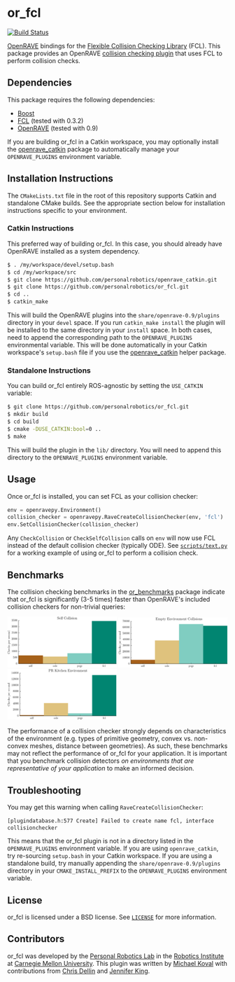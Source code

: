 # or_fcl

[![Build Status](https://travis-ci.com/personalrobotics/or_fcl.svg?token=37JV1kFUuyHcbn3JjJVG)](https://travis-ci.com/personalrobotics/or_fcl)

[OpenRAVE](http://www.openrave.org/) bindings for the [Flexible Collision
Checking Library](https://github.com/flexible-collision-library/fcl) (FCL).
This package provides an OpenRAVE [collision checking
plugin](http://openrave.org/docs/latest_stable/coreapihtml/arch_collisionchecker.html)
that uses FCL to perform collision checks.


## Dependencies

This package requires the following dependencies:

- [Boost](http://www.boost.org/)
- [FCL](https://github.com/flexible-collision-library/fcl) (tested with 0.3.2)
- [OpenRAVE](http://www.openrave.org/) (tested with 0.9)

If you are building or_fcl in a Catkin workspace, you may optionally install
the [openrave_catkin](https://github.com/personalrobotics/openrave_catkin)
package to automatically manage your `OPENRAVE_PLUGINS` environment variable.


## Installation Instructions

The `CMakeLists.txt` file in the root of this repository supports Catkin and
standalone CMake builds. See the appropriate section below for installation
instructions specific to your environment.


### Catkin Instructions

This preferred way of building or_fcl. In this case, you should already have
OpenRAVE installed as a system dependency.

```bash
$ . /my/workspace/devel/setup.bash
$ cd /my/workspace/src
$ git clone https://github.com/personalrobotics/openrave_catkin.git
$ git clone https://github.com/personalrobotics/or_fcl.git
$ cd ..
$ catkin_make
```

This will build the OpenRAVE plugins into the `share/openrave-0.9/plugins`
directory in your `devel` space. If you run `catkin_make install` the plugin
will be installed to the same directory in your `install` space. In both
cases, need to append the corresponding path to the `OPENRAVE_PLUGINS`
environmental variable. This will be done automatically in your Catkin
workspace's `setup.bash` file if you use the
[openrave_catkin](https://github.com/personalrobotics/openrave_catkin) helper
package.


### Standalone Instructions

You can build or_fcl entirely ROS-agnostic by setting the `USE_CATKIN`
variable:

```bash
$ git clone https://github.com/personalrobotics/or_fcl.git
$ mkdir build
$ cd build
$ cmake -DUSE_CATKIN:bool=0 ..
$ make
```
This will build the plugin in the `lib/` directory.  You will need to append
this directory to the `OPENRAVE_PLUGINS` environment variable.


## Usage

Once or_fcl is installed, you can set FCL as your collision checker:
```python
env = openravepy.Environment()
collision_checker = openravepy.RaveCreateCollisionChecker(env, 'fcl')
env.SetCollisionChecker(collision_checker)
```
Any `CheckCollision` or `CheckSelfCollision` calls on `env` will now use FCL
instead of the default collision checker (typically ODE). See
[`scripts/text.py`](scripts/text.py) for a working example of using or_fcl to
perform a collision check.


## Benchmarks

The collision checking benchmarks in the
[or_benchmarks](https://github.com/personalrobotics/benchmarks/tree/master/or_benchmarks)
package indicate that or_fcl is significantly (3-5 times) faster than
OpenRAVE's included collision checkers for non-trivial queries:

<img src="https://raw.githubusercontent.com/personalrobotics/benchmarks/master/or_benchmarks/results/self_collision.cps.png"
     alt="self_collision_results" width="250"/>
<img src="https://raw.githubusercontent.com/personalrobotics/benchmarks/master/or_benchmarks/results/empty_env_collision.cps.png"
     alt="empty_env_collision_results" width="250"/>
<img src="https://raw.githubusercontent.com/personalrobotics/benchmarks/master/or_benchmarks/results/prkitchen_collision.cps.png"
     alt="prkitchen_env_results" width="250" />

The performance of a collision checker strongly depends on characteristics of
the environment (e.g. types of primitive geometry, convex vs. non-convex
meshes, distance between geometries). As such, these benchmarks may not
reflect the performance of or_fcl for your application. It is important that
you benchmark collision detectors *on environments that are representative of
your application* to make an informed decision.


## Troubleshooting

You may get this warning when calling `RaveCreateCollisionChecker`:
```
[plugindatabase.h:577 Create] Failed to create name fcl, interface collisionchecker
```
This means that the or_fcl plugin is not in a directory listed in the
`OPENRAVE_PLUGINS` environment variable. If you are using `openrave_catkin`,
try re-sourcing `setup.bash` in your Catkin workspace. If you are using a
standalone build, try manually appending the `share/openrave-0.9/plugins`
directory in your `CMAKE_INSTALL_PREFIX` to the `OPENRAVE_PLUGINS` environment
variable.


## License

or_fcl is licensed under a BSD license. See [`LICENSE`](LICENSE) for more
information.


## Contributors

or_fcl was developed by the
[Personal Robotics Lab](https://personalrobotics.ri.cmu.edu) in the
[Robotics Institute](http://ri.cmu.edu) at
[Carnegie Mellon University](http://www.cmu.edu). This plugin was written by
[Michael Koval](http://mkoval.org) with contributions from
[Chris Dellin](http://www.ri.cmu.edu/person.html?person_id=2267) and
[Jennifer King](http://www.ri.cmu.edu/person.html?person_id=2915).
